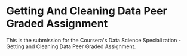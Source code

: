 # Getting And Cleaning Data Peer Graded Assignment
This is the submission for the Coursera's Data Science Specialization - Getting and Cleaning Data Peer Graded Assignment.
